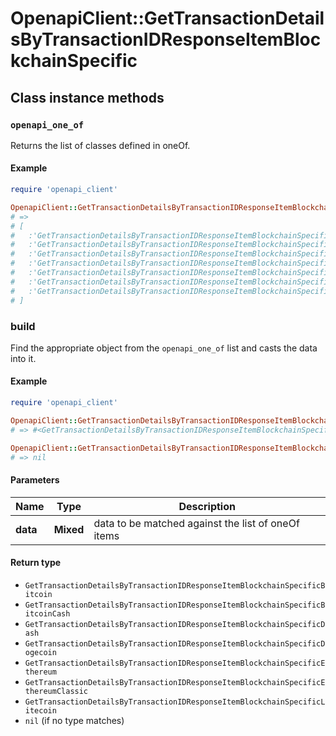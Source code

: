# OpenapiClient::GetTransactionDetailsByTransactionIDResponseItemBlockchainSpecific

## Class instance methods

### `openapi_one_of`

Returns the list of classes defined in oneOf.

#### Example

```ruby
require 'openapi_client'

OpenapiClient::GetTransactionDetailsByTransactionIDResponseItemBlockchainSpecific.openapi_one_of
# =>
# [
#   :'GetTransactionDetailsByTransactionIDResponseItemBlockchainSpecificBitcoin',
#   :'GetTransactionDetailsByTransactionIDResponseItemBlockchainSpecificBitcoinCash',
#   :'GetTransactionDetailsByTransactionIDResponseItemBlockchainSpecificDash',
#   :'GetTransactionDetailsByTransactionIDResponseItemBlockchainSpecificDogecoin',
#   :'GetTransactionDetailsByTransactionIDResponseItemBlockchainSpecificEthereum',
#   :'GetTransactionDetailsByTransactionIDResponseItemBlockchainSpecificEthereumClassic',
#   :'GetTransactionDetailsByTransactionIDResponseItemBlockchainSpecificLitecoin'
# ]
```

### build

Find the appropriate object from the `openapi_one_of` list and casts the data into it.

#### Example

```ruby
require 'openapi_client'

OpenapiClient::GetTransactionDetailsByTransactionIDResponseItemBlockchainSpecific.build(data)
# => #<GetTransactionDetailsByTransactionIDResponseItemBlockchainSpecificBitcoin:0x00007fdd4aab02a0>

OpenapiClient::GetTransactionDetailsByTransactionIDResponseItemBlockchainSpecific.build(data_that_doesnt_match)
# => nil
```

#### Parameters

| Name | Type | Description |
| ---- | ---- | ----------- |
| **data** | **Mixed** | data to be matched against the list of oneOf items |

#### Return type

- `GetTransactionDetailsByTransactionIDResponseItemBlockchainSpecificBitcoin`
- `GetTransactionDetailsByTransactionIDResponseItemBlockchainSpecificBitcoinCash`
- `GetTransactionDetailsByTransactionIDResponseItemBlockchainSpecificDash`
- `GetTransactionDetailsByTransactionIDResponseItemBlockchainSpecificDogecoin`
- `GetTransactionDetailsByTransactionIDResponseItemBlockchainSpecificEthereum`
- `GetTransactionDetailsByTransactionIDResponseItemBlockchainSpecificEthereumClassic`
- `GetTransactionDetailsByTransactionIDResponseItemBlockchainSpecificLitecoin`
- `nil` (if no type matches)

